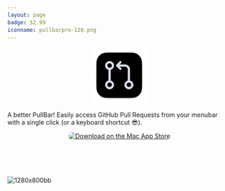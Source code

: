 ```yaml
---
layout: page
badge: $2.99
iconname: pullbarpro-128.png
---
```

<p align="center">
  <img src="./assets/img/pullbarpro-128.png">
</p>

A better PullBar! Easily access GitHub Pull Requests from your menubar with a single click (or a keyboard shortcut 😎).

<p align="center">
<a href="https://apps.apple.com/us/app/pullbarpro/id6462591649?mt=12&amp;itsct=apps_box_badge&amp;itscg=30200" style="display: inline-block; overflow: hidden; border-radius: 13px; width: 250px; height: 83px;"><img src="https://tools.applemediaservices.com/api/badges/download-on-the-mac-app-store/black/en-us?size=250x83&amp;releaseDate=1692835200" alt="Download on the Mac App Store" style="border-radius: 13px; width: 250px; height: 83px;"></a>
</p>

![1280x800bb](https://github.com/menubar-apps/menubar-apps.github.io/assets/9363150/65e7ff2b-cd0b-4c1f-8572-a534c7686c95)
